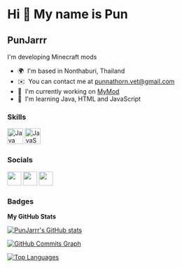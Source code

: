 Hi 👋 My name is Pun
====================

PunJarrr
--------

I'm developing Minecraft mods

* 🌍  I'm based in Nonthaburi, Thailand
* ✉️  You can contact me at [punnathorn.vet@gmail.com](mailto:punnathorn.vet@gmail.com)
* 🚀  I'm currently working on [MyMod](http://github.com/PunJarrr/My-Mod-1.19.3)
* 🧠  I'm learning Java, HTML and JavaScript

### Skills


<p align="left">
<a href="https://www.oracle.com/java/" target="_blank" rel="noreferrer"><img src="https://raw.githubusercontent.com/danielcranney/readme-generator/main/public/icons/skills/java-colored.svg" width="36" height="36" alt="Java" /></a>
<a href="https://developer.mozilla.org/en-US/docs/Web/JavaScript" target="_blank" rel="noreferrer"><img src="https://raw.githubusercontent.com/danielcranney/readme-generator/main/public/icons/skills/javascript-colored.svg" width="36" height="36" alt="JavaScript" /></a>
</p>


### Socials

<p align="left"> <a href="https://discord.com/users/PunJarrr" target="_blank" rel="noreferrer"><img src="https://raw.githubusercontent.com/danielcranney/readme-generator/main/public/icons/socials/discord.svg" width="32" height="32" /></a> <a href="https://www.github.com/PunJarrr" target="_blank" rel="noreferrer"><img src="https://raw.githubusercontent.com/danielcranney/readme-generator/main/public/icons/socials/github.svg" width="32" height="32" /></a> <a href="https://www.reddit.com/user/PunJarrr" target="_blank" rel="noreferrer"><img src="https://raw.githubusercontent.com/danielcranney/readme-generator/main/public/icons/socials/reddit.svg" width="32" height="32" /></a></p>

### Badges

<b>My GitHub Stats</b>

<a href="http://www.github.com/PunJarrr"><img src="https://github-readme-stats.vercel.app/api?username=PunJarrr&show_icons=true&hide=&count_private=true&title_color=0891b2&text_color=ffffff&icon_color=0891b2&bg_color=1c1917&hide_border=true&show_icons=true" alt="PunJarrr's GitHub stats" /></a>

<a href="http://www.github.com/PunJarrr"><img src="https://github-readme-activity-graph.cyclic.app/graph?username=PunJarrr&bg_color=1c1917&color=ffffff&line=0891b2&point=ffffff&area_color=1c1917&area=true&hide_border=true&custom_title=GitHub%20Commits%20Graph" alt="GitHub Commits Graph" /></a>

<a href="https://github.com/PunJarrr" align="left"><img src="https://github-readme-stats.vercel.app/api/top-langs/?username=PunJarrr&langs_count=10&title_color=0891b2&text_color=ffffff&icon_color=0891b2&bg_color=1c1917&hide_border=true&locale=en&custom_title=Top%20%Languages" alt="Top Languages" /></a>
